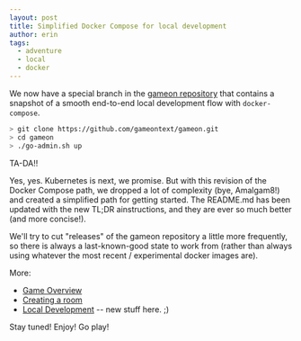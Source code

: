 ```yaml
---
layout: post
title: Simplified Docker Compose for local development
author: erin
tags:
  - adventure
  - local
  - docker
---
```


We now have a special branch in the [gameon repository](https://github.com/gameontext/gameon) that contains
a snapshot of a smooth end-to-end local development flow with `docker-compose`.

```bash
> git clone https://github.com/gameontext/gameon.git
> cd gameon
> ./go-admin.sh up
```

TA-DA!!

Yes, yes. Kubernetes is next, we promise. But with this revision of the Docker Compose path, we dropped a lot of complexity
(bye, Amalgam8!) and created a simplified path for getting started. The README.md has been updated with the new TL;DR
ainstructions, and they are ever so much better (and more concise!).

We'll try to cut "releases" of the gameon repository a little more frequently, so there is always a last-known-good state
to work from (rather than always using whatever the most recent / experimental docker images are).

More:

* [Game Overview](/about/)
* [Creating a room](/walkthroughs/create-room.html)
* [Local Development](/walkthroughs/core/local-build.html) -- new stuff here. ;)

Stay tuned! Enjoy! Go play!
